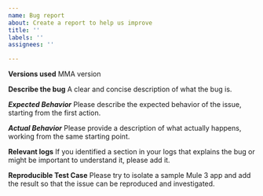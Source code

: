 ```yaml
---
name: Bug report
about: Create a report to help us improve
title: ''
labels: ''
assignees: ''

---
```


**Versions used**
MMA version

**Describe the bug**
A clear and concise description of what the bug is.

***Expected Behavior***
Please describe the expected behavior of the issue, starting from the first action.

***Actual Behavior***
Please provide a description of what actually happens, working from the same starting point.

**Relevant logs**
If you identified a section in your logs that explains the bug or might be important to understand it, please add it. 

**Reproducible Test Case**
Please try to isolate a sample Mule 3 app and add the result so that the issue can be reproduced and investigated.
